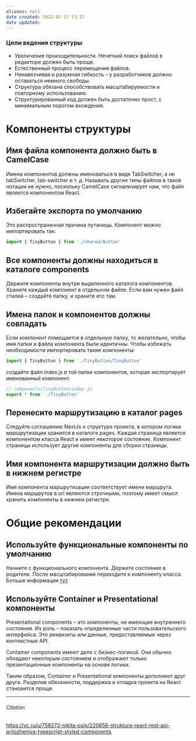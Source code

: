 ```yaml
---
aliases: null
date created: 2022-02-17 13:17
date updated:
---
```

### Цели ведения структуры
-   Увеличение произодительности. Нечеткий поиск файлов в редакторе должен быть проще.
-   Естественный процесс перемещения файлов.
-   Ненавязчивая и разумная гибкость – у разработчиков должно оставаться немного свободы.
-   Структура обязана способствовать масштабируемости и повторному использованию.
-   Структурированный код должен быть достаточно прост, с минимальным порогом вхождения.


# Компоненты структуры

## Имя файла компонента должно быть в CamelCase
Имена компонентов должны именоваться в виде TabSwitcher, а не tabSwitcher, tab-switcher и т. д. Называть другие типы файлов в такой нотации не нужно, поскольку CamelCase сигнализирует нам, что файл является компонентом React.

## Избегайте экспорта по умолчанию
Это распространенная причина путаницы. Компонент можно импортировать так:

```js
import { TinyButton } from './shared/Button'
```

## Все компоненты должны находиться в каталоге components
Держите компоненты внутри выделенного каталога компонентов. Храните каждый компонент в отдельном файле. Если вам нужен файл стилей – создайте папку, и храните его там.

## Имена папок и компонентов должны совпадать
Если компонент помещается в отдельную папку, то желательно, чтобы имя папки и файла компонента были идентичны.
Чтобы избежать необходимости импортировать такие компоненты:
```js
import { TinyButton } from './TinyButton/TinyButton'

```

создайте файл index.js в той папке компонентов, которая экспортирует именованный компонент.
```js
// components/TinyButton/index.js
export * from './TinyButton'
```


## Перенесите маршрутизацию в каталог pages

Следуйте соглашению NextJs о структуре проекта, в котором логика маршрутизации хранится в каталоге pages. Каждая страница является компонентом класса React и имеет некоторое состояние. Компонент страницы использует другие компоненты для сборки страницы.

## Имя компонента маршрутизации должно быть в нижнем регистре
Имя компонента маршрутизации соответствует имени маршрута. Имена маршрутов в url являются строчными, поэтому имеет смысл хранить компоненты в нижнем регистре.

# Общие рекомендации
## Используйте функциональные компоненты по умолчанию

Начните с функционального компонента. Держите состояние в родителе. После масштабирования переходите к компоненту класса. Больше информации [тут](https://blog.bitsrc.io/how-to-write-better-code-in-react-best-practices-b8ca87d462b0?gi=1c7a8be63228).

## Используйте Container и Presentational компоненты

Presentational components – это компоненты, не имеющие внутреннего состояния. Их роль – показать определенные части пользовательского интерфейса. Это реквизиты или данные, предоставляемые через контекстные API.

Container components имеют дело с бизнес-логикой. Они обычно обладают некоторым состоянием и отображают только презентационные компоненты на основе логики.

Таким образом, Container и Presentational компоненты дополняют друг друга. Разделив обязанности, поддержка и отладка проекта на React становится проще.

---

###### Citation

https://vc.ru/u/758273-nikita-osin/220656-struktura-react-rest-api-prilozheniya-typescript-styled-components
